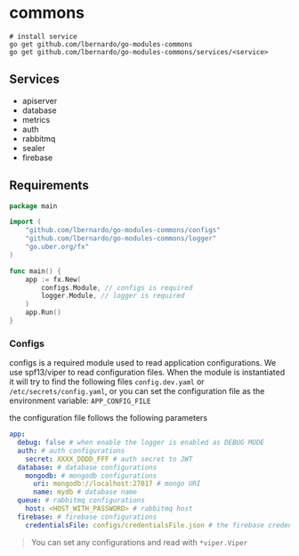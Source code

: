 # commons

```shell
# install service
go get github.com/lbernardo/go-modules-commons
go get github.com/lbernardo/go-modules-commons/services/<service>
```

## Services

- apiserver
- database
- metrics
- auth
- rabbitmq
- sealer
- firebase

## Requirements

```go
package main

import (
	"github.com/lbernardo/go-modules-commons/configs"
	"github.com/lbernardo/go-modules-commons/logger"
	"go.uber.org/fx"
)

func main() {
	app := fx.New(
		configs.Module, // configs is required
		logger.Module, // logger is required
	)
	app.Run()
}
```

### Configs

configs is a required module used to read application configurations. We use spf13/viper to read configuration files.
When the module is instantiated it will try to find the following files
`config.dev.yaml` or `/etc/secrets/config.yaml`, or you can set the configuration file as the environment variable: `APP_CONFIG_FILE`

the configuration file follows the following parameters

```yaml
app:
  debug: false # when enable the logger is enabled as DEBUG MODE
  auth: # auth configurations
    secret: XXXX_DDDD_FFF # auth secret to JWT
  database: # database configurations
    mongodb: # mongodb configurations
      uri: mongodb://localhost:27017 # mongo URI
      name: mydb # database name
  queue: # rabbitmq configurations
    host: <HOST_WITH_PASSWORD> # rabbitmq host
  firebase: # firebase configurations
    credentialsFile: configs/credentialsFile.json # the firebase credentials file
```

> You can set any configurations and read with `*viper.Viper`